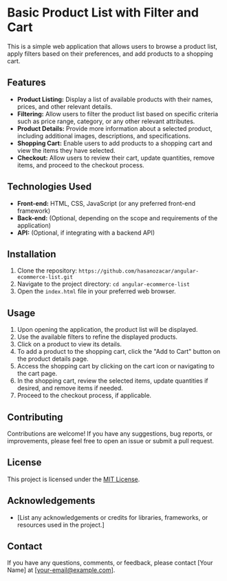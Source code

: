 # Basic Product List with Filter and Cart

This is a simple web application that allows users to browse a product list, apply filters based on their preferences, and add products to a shopping cart.

## Features

- **Product Listing:** Display a list of available products with their names, prices, and other relevant details.
- **Filtering:** Allow users to filter the product list based on specific criteria such as price range, category, or any other relevant attributes.
- **Product Details:** Provide more information about a selected product, including additional images, descriptions, and specifications.
- **Shopping Cart:** Enable users to add products to a shopping cart and view the items they have selected.
- **Checkout:** Allow users to review their cart, update quantities, remove items, and proceed to the checkout process.

## Technologies Used

- **Front-end:** HTML, CSS, JavaScript (or any preferred front-end framework)
- **Back-end:** (Optional, depending on the scope and requirements of the application)
- **API:** (Optional, if integrating with a backend API)

## Installation

1. Clone the repository: `https://github.com/hasanozacar/angular-ecommerce-list.git`
2. Navigate to the project directory: `cd angular-ecommerce-list`
3. Open the `index.html` file in your preferred web browser.

## Usage

1. Upon opening the application, the product list will be displayed.
2. Use the available filters to refine the displayed products.
3. Click on a product to view its details.
4. To add a product to the shopping cart, click the "Add to Cart" button on the product details page.
5. Access the shopping cart by clicking on the cart icon or navigating to the cart page.
6. In the shopping cart, review the selected items, update quantities if desired, and remove items if needed.
7. Proceed to the checkout process, if applicable.

## Contributing

Contributions are welcome! If you have any suggestions, bug reports, or improvements, please feel free to open an issue or submit a pull request.

## License

This project is licensed under the [MIT License](LICENSE).

## Acknowledgements

- [List any acknowledgements or credits for libraries, frameworks, or resources used in the project.]

## Contact

If you have any questions, comments, or feedback, please contact [Your Name] at [your-email@example.com].
